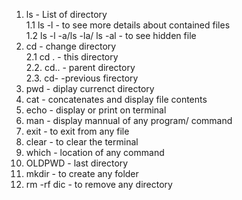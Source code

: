 1. ls - List of directory
<br>1.1 ls -l - to see more details about contained files
<br>1.2 ls -l -a/ls -la/ ls -al - to see hidden file
2. cd - change directory
<br>2.1 cd . - this directory
<br>2.2. cd.. - parent directory
<br>2.3. cd- -previous firectory
3. pwd - diplay currenct directory
4. cat - concatenates and display file contents
5. echo - display or print on terminal
6. man - display mannual of any program/ command
7. exit - to exit from any file
8. clear - to clear the terminal
9. which - location of any command
12. OLDPWD - last directory
10. mkdir - to create any folder
11. rm -rf dic - to remove any directory



            